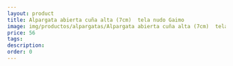 ```yaml
---
layout: product
title: Alpargata abierta cuña alta (7cm)  tela nudo Gaimo 
image: img/productos/alpargatas/Alpargata abierta cuña alta (7cm)  tela nudo Gaimo =56.webp
price: 56
tags: 
description: 
order: 0
---
```

